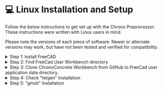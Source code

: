 # 💻 Linux Installation and Setup

Follow the below instructions to get set up with the Chrono Preprocessor. These instructions were written with Linux users in mind. 

Please note the versions of each piece of software. Newer or alternate versions may work, but have not been tested and verified for compatibility.

<details>

<summary>Step 1: Install FreeCAD</summary>

Install the latest version of FreeCAD. The download is available for free. 
Open a terminal. Run the following commands step by step. 

* apt-get -y update
* apt-get -y install software-properties-common
* add-apt-repository ppa:freecad-maintainers/freecad-stable
* apt-get -y  update
* apt-get -y install mesa-utils libglew-dev freeglut3-dev libgl1-mesa-dri freeca

</details>

<details>

<summary>Step 2: Find FreeCad User Workbench directory </summary>

* Open FreeCAD.
* To find FreeCad User Workbench directory, run following command in FreeCad python panel:  
               “App.getUserAppDataDir()” 



</details>

<details>

<summary>Step 3: Clone ChronoConcrete Workbench from GitHub to FreeCad user application data directory. 
 </summary>


* Open a terminal.
* Clone > "**git clone https://github.com/Concrete-Chrono-Development/chrono-preprocessor chronoConcrete**".
* Check if the Chrono Workbench is available in the list of installed workbenches.

</details>

<details>

<summary>Step 4: Check "tetgen" Installation</summary>

Verify that **tetgen** is installed properly in FreeCAD. 


* Go to " ~/.local/share/FreeCAD/Mod/chronoConcrete/freecad/chronoWorkbench/tetgen"
* Run on a terminal > **./tetgen**

* Check if there is a warning such as > **bash: ./tetgen: Permission denied**
* Run the following command -> "chmod -R 777 *" to give all permission. 
* Run again on a terminal > **./tetgen** 

* Add **tetgen** path in the bash script.
Open the file **bashrc** and put the following line and save. 

**export PATH=$PATH:~/.local/share/FreeCAD/Mod/chronoConcrete/freecad/chronoWorkbench/tetgen**
Run the command on a terminal > "**source ~/.bashrc**"

</details>


<details>

<summary>Step 5: "gmsh" Installation</summary>

* Download **gmsh** from the website 

[https://gmsh.info/bin/Linux/ ]

You can select version 4.4.1.

* Open a terminal and go > **~/gmsh-4.4.1-Linux64/bin** 
* Check by runnung on terminal > **./gmsh**

* Add **gmsh** path in the bash script.
Open the file **bashrc** and put the following line and save.

**export PATH=$PATH:~/gmsh-4.4.1-Linux64/bin**
Run the command on a terminal > "**source ~/.bashrc**"

</details>




